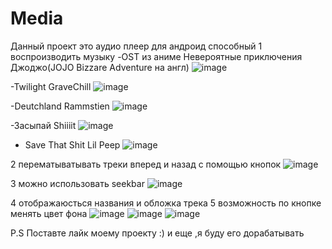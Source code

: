 # Media
Данный проект это аудио плеер для андроид способный 
1 воспроизводить музыку
-OST из аниме Невероятные приключения Джоджо(JOJO Bizzare Adventure на англ)
![image](https://user-images.githubusercontent.com/117850602/227569465-17926cf6-56c2-47d9-a752-24470b59f6b9.png)

-Twilight GraveChill
![image](https://user-images.githubusercontent.com/117850602/227569504-0ad12402-3834-4cc2-a67f-0b9e21286cde.png)

-Deutchland Rammstien
![image](https://user-images.githubusercontent.com/117850602/227569580-62e21d48-8fe6-4912-9e07-45d1ddeeec46.png)

-Засыпай Shiiiit
![image](https://user-images.githubusercontent.com/117850602/227569536-995e2b63-0875-4f45-84ce-eba776c79946.png)

- Save That Shit Lil Peep
![image](https://user-images.githubusercontent.com/117850602/227569619-7e07a55d-7dd1-4286-bb88-83de48d1b9d3.png)

2 перематыватывать треки вперед и назад с помощью кнопок 
![image](https://user-images.githubusercontent.com/117850602/227569679-34f98faf-72b2-43dd-a4f4-f3db058c3398.png)

3 можно использовать seekbar
![image](https://user-images.githubusercontent.com/117850602/227569722-461f1058-25ba-4b41-8e84-6cb2d06b49a5.png)

4 отображаюсться названия и обложка трека
5 возможность по кнопке менять цвет фона
![image](https://user-images.githubusercontent.com/117850602/227569796-98c06663-43e8-4694-8f22-2e03aa984054.png)
![image](https://user-images.githubusercontent.com/117850602/227569836-dda9a284-4dad-4624-a65b-14622fbbef62.png)
![image](https://user-images.githubusercontent.com/117850602/227569872-b3b85919-2cba-4781-bf77-21d67bc2f13a.png)

P.S Поставте лайк моему проекту :)
и еще ,я буду его дорабатывать
